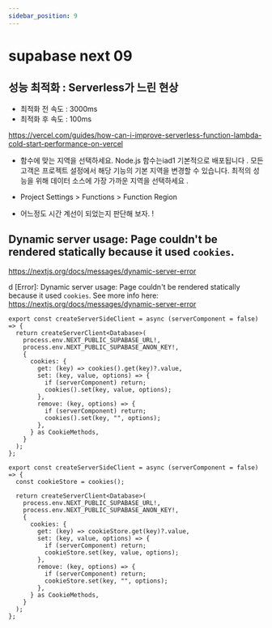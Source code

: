 ```yaml
---
sidebar_position: 9
---
```


# supabase next 09


## 성능 최적화 : Serverless가 느린 현상  

- 최적화 전 속도 : 3000ms
- 최적화 후 속도 : 100ms    

https://vercel.com/guides/how-can-i-improve-serverless-function-lambda-cold-start-performance-on-vercel

- 함수에 맞는 지역을 선택하세요. Node.js 함수는iad1 기본적으로 배포됩니다 . 모든 고객은 프로젝트 설정에서 해당 기능의 기본 지역을 변경할 수 있습니다. 최적의 성능을 위해 데이터 소스에 가장 가까운 지역을 선택하세요 .

- Project Settings >  Functions > Function Region

- 어느정도 시간 계선이 되었는지 판단해 보자. !  



## Dynamic server usage: Page couldn't be rendered statically because it used `cookies`.

https://nextjs.org/docs/messages/dynamic-server-error

d [Error]: Dynamic server usage: Page couldn't be rendered statically because it used `cookies`. See more info here: https://nextjs.org/docs/messages/dynamic-server-error

```
export const createServerSideClient = async (serverComponent = false) => {
  return createServerClient<Database>(
    process.env.NEXT_PUBLIC_SUPABASE_URL!,
    process.env.NEXT_PUBLIC_SUPABASE_ANON_KEY!,
    {
      cookies: {
        get: (key) => cookies().get(key)?.value,
        set: (key, value, options) => {
          if (serverComponent) return;
          cookies().set(key, value, options);
        },
        remove: (key, options) => {
          if (serverComponent) return;
          cookies().set(key, "", options);
        },
      } as CookieMethods,
    }
  );
};

```

```
export const createServerSideClient = async (serverComponent = false) => {
  const cookieStore = cookies();

  return createServerClient<Database>(
    process.env.NEXT_PUBLIC_SUPABASE_URL!,
    process.env.NEXT_PUBLIC_SUPABASE_ANON_KEY!,
    {
      cookies: {
        get: (key) => cookieStore.get(key)?.value,
        set: (key, value, options) => {
          if (serverComponent) return;
          cookieStore.set(key, value, options);
        },
        remove: (key, options) => {
          if (serverComponent) return;
          cookieStore.set(key, "", options);
        },
      } as CookieMethods,
    }
  );
};
```